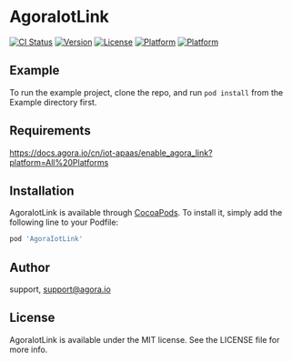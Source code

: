# AgoraIotLink

[![CI Status](https://img.shields.io/travis/goooon/AgoraIotLink.svg?style=flat)](https://travis-ci.org/goooon/AgoraIotLink)
[![Version](https://img.shields.io/badge/pod-v1.3.0.2-519dd9.svg)](https://cocoapods.org/pods/AgoraIotLink)
[![License](https://img.shields.io/cocoapods/l/AgoraIotLink.svg?style=flat)](https://cocoapods.org/pods/AgoraIotLink)
[![Platform](https://img.shields.io/cocoapods/p/AgoraIotLink.svg?style=flat)](https://cocoapods.org/pods/AgoraIotLink)
[![Platform](https://img.shields.io/badge/language-swift-orange.svg)](https://cocoapods.org/pods/AgoraIotLink)

## Example

To run the example project, clone the repo, and run `pod install` from the Example directory first.

## Requirements

https://docs.agora.io/cn/iot-apaas/enable_agora_link?platform=All%20Platforms

## Installation

AgoraIotLink is available through [CocoaPods](https://cocoapods.org). To install
it, simply add the following line to your Podfile:

```ruby
pod 'AgoraIotLink'
```

## Author

support, support@agora.io

## License

AgoraIotLink is available under the MIT license. See the LICENSE file for more info.

